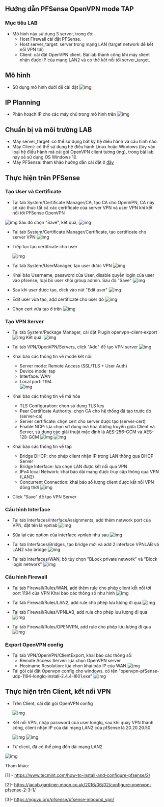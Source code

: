 ## Hướng dẫn PFSense OpenVPN mode TAP

### Mục tiêu LAB
- Mô hình này sử dụng 3 server, trong đó:
  - Host Firewall cài đặt PFSense.
  - Host server_target: server trong mạng LAN (target network để kết nối VPN tới)
  - Client: cài đặt OpenVPN client.
Bài lab thành công khi máy client nhận được IP của mạng LAN2 và có thể kêt nối tới server_target.

## Mô hình 
- Sử dụng mô hình dưới để cài đặt
![img](../images/PFSense-OpenVPN.jpg)

## IP Planning
- Phân hoạch IP cho các máy chủ trong mô hình trên
![img](../images/ip-planning.jpg)

## Chuẩn bị và môi trường LAB
- Máy server_target: có thể sử dụng bất kỳ hệ điều hành và cấu hình nào.
- Máy Client: có thể sử dụng hệ điều hành Linux hoặc Windows (tùy vào loại hệ điều hành mà cài gói OpenVPN client tương ứng), trong bài lab này sẽ sử dụng OS Windows 10.
- Máy PFSense: tham khảo hướng dẫn cài đặt ở [đây](./pfSense-install.md)
 

## Thực hiện trên PFSense

### Tạo User và Certificate

- Tại tab System/Certificate Manager/CA, tạo CA cho OpenVPN, CA này sẽ xác thực tất cả các certificate của server VPN và user VPN khi kết nối tới PFSense OpenVPN

 ![img](../images/ovpn_4.jpg)
 Sau đó chọn "Save", kết quả;
 ![img](../images/ovpn_5.jpg)
  
- Tại tab System/Certificate Manager/Certificate, tạo certificate cho server VPN
  ![img](../images/ovpn_5_1.jpg)

- Tiếp tục tạo certificate cho user

  ![img](../images/ovpn_6.jpg)

- Tại tab System/UserManager, tạo user được VPN
  ![img](../images/ovpn_3.jpg)

- Khai báo Username, password của User, disable quyền login của user vào pfsense, loại bỏ user khỏi group admin. Sau đó "Save"
  ![img](../images/ovpn_3_1.jpg)

- Sau khi user được tạo, click vào nút "Edit user"
  ![img](../images/ovpn_3_2.jpg)

- Edit user vừa tạo, add certificate cho user đó
  ![img](../images/ovpn_3_3.jpg)

- Chọn cert vừa tạo ở trên
  ![img](../images/ovpn_3_4.jpg)

### Tạo VPN Server

- Tại tab System/Package Manager, cài đặt Plugin openvpn-client-export
  ![img](../images/ovpn_1.jpg)
  Kết quả:
  ![img](../images/ovpn_2.jpg)     

- Tại tab VPN/OpenVPN/Servers, click "Add" để tạo VPN server
  ![img](../images/ovpn_6_1.jpg)

- Khai báo các thông tin về mode kết nối:
  - Server mode: Remote Access (SSL/TLS + User Auth)
  - Device mode: tap
  - Interface: WAN
  - Local port: 1194   
  ![img](../images/ovpn_7.jpg) 
- Khai báo các thông tin về mã hóa
  - TLS Configuration: chọn sử dụng TLS key
  - Peer Certificate Authority: chọn CA cho hệ thống đã tạo trước đó (server-ca)
  - Server certificate: chọn cert cho server được tạo (server-cert)
  - Enable NCP: lựa chọn sử dụng mã hóa đường truyền giữa Client và Server, sử dụng các giải thuật mặc định là AES-256-GCM và AES-128-GCM
  ![img](../images/ovpn_8.jpg) 
  ![img](../images/ovpn_8_1.jpg) 

- Khai báo các thông tin về tap
  - Bridge DHCP: cho phép client nhận IP trong LAN thông qua DHCP Server
  - Bridge Interface: lựa chọn LAN được kết nối qua VPN
  - IPv4 local Network: khai báo dải mạng được truy cập thông qua VPN (LAN2)
  - Concurrent Connection: khai báo số lượng client được kết nối VPN đồng thời
  ![img](../images/ovpn_9.jpg)
- Click "Save" để tạo VPN Server

### Cấu hình Interface

- Tại tab Interfaces/InterfaceAssignments, add thêm network port của VPN, đặt tên là vpnlab
  ![img](../images/ovpn_10.jpg)

- Sửa lại các option của interface vpnlab như sau
  ![img](../images/ovpn_11.jpg)

- Tại tab Interfaces/Bridges, tạo bridge mới và add 2 interface VPNLAB và LAN2 vào bridge
  ![img](../images/ovpn_12.jpg)

- Tại tab Interfaces/WAN, bỏ tùy chọn "BLock private network" và "Block login network"
  ![img](../images/ovpn_17.jpg)

### Cấu hình Firewall

- Tại tab Firewall/Rules/WAN, add thêm rule cho phép client kết nối tới port 1194 của VPN
  Khai báo các thông số như hình
  ![img](../images/ovpn_13.jpg)

- Tại tab Firewall/Rules/LAN2, add rule cho phép lưu lượng đi qua 
  ![img](../images/ovpn_14.jpg)

- Tại tab Firewall/Rules/VPNLAB, add rule cho phép lưu lượng đi qua 
  ![img](../images/ovpn_15.jpg)

- Tại tab Firewall/Rules/OPENVPN, add rule cho phép lưu lượng đi qua 
  ![img](../images/ovpn_16.jpg)

### Export OpenVPN config
  - Tại tab VPN/OpenVPN/ClientExport, khai báo các thông số:
    - Remote Access Server: lựa chọn OpenVPN server
    - Hostname Resolution: lựa chọn khai báo IP của WAN
      ![img](../images/ovpn_17.jpg)
  - Tải gói cài đặt Openvpn config cho windows, có tên "openvpn-pfSense-udp-1194-longlq-install-2.4.4-I601.exe"
    ![img](../images/ovpn_18.jpg)

## Thực hiện trên Client, kết nối VPN
  - Trên Client, cài đặt gói OpenVPN config

    ![img](../images/ovpn_19.jpg)

  - Kết nối VPN, nhập password của user longlq, sau khi quay VPN thành công, client nhận IP của dải mạng LAN2 của pfSense là 20.20.20.50

    ![img](../images/ovpn_20.jpg)
    ![img](../images/ovpn_20_2.jpg)

  - Từ client, đã có thể ping đến dải mạng LAN2

  ![img](../images/ovpn_21.jpg)



Tham khảo:


[1] - https://www.tecmint.com/how-to-install-and-configure-pfsense/2/

[2]- https://jacob.gardiner-moon.co.uk/2016/06/02/configure-openvpn-pfsense-2-3-1/

[3]- https://nguvu.org/pfsense/pfsense-inbound_vpn/
